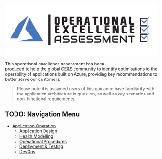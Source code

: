[![Operational Excellence Assessment](./templates/media/operationalexcellence-icon.png "Operational Excellence Assessment")](#)

This operational excellence assessment has been produced to help the global CE&S community to identify optimisations to the operability of applications built on Azure, providing key recommendations to better serve our customers. 
 
> Please note it is assumed users of this guidance have familiarity with the application architecture in question, as well as key scenarios and non-functional requirements.

## TODO: Navigation Menu

- [Application Operation](./docs/Application-Operations.md)
  - [Application Design](./docs/Application-Operations.md#Application-Design)
  - [Health Modelling](./docs/Application-Operations.md#Health-Modelling)
  - [Operational Procedures](./docs/Application-Operations.md#Operational-Procedures)
  - [Deployment & Testing](./docs/Application-Operations.md#Deployment--Testing)
  - [DevOps](./docs/Application-Operations.md#DevOps)
